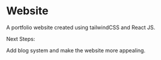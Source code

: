 # Website
A portfolio website created using tailwindCSS and React JS.

Next Steps:

Add blog system and make the website more appealing.
